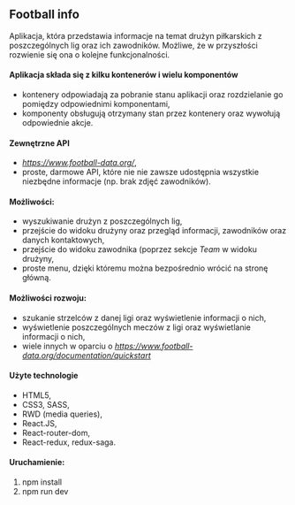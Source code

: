## Football info

Aplikacja, która przedstawia informacje na temat drużyn piłkarskich z poszczególnych lig oraz ich zawodników. Możliwe, że w przyszłości rozwienie się ona o kolejne funkcjonalności. 

#### Aplikacja składa się z kilku kontenerów i wielu komponentów

* kontenery odpowiadają za pobranie stanu aplikacji oraz rozdzielanie go pomiędzy odpowiednimi komponentami,
* komponenty obsługują otrzymany stan przez kontenery oraz wywołują odpowiednie akcje.

#### Zewnętrzne API

* *https://www.football-data.org/*,
* proste, darmowe API, które nie nie zawsze udostępnia wszystkie niezbędne informacje (np. brak zdjęć zawodników).

#### Możliwości:

* wyszukiwanie drużyn z poszczególnych lig,
* przejście do widoku drużyny oraz przegląd informacji, zawodników oraz danych kontaktowych,
* przejście do widoku zawodnika (poprzez sekcje *Team* w widoku drużyny,
* proste menu, dzięki któremu można bezpośrednio wrócić na stronę główną.

#### Możliwości rozwoju: 

* szukanie strzelców z danej ligi oraz wyświetlenie informacji o nich,
* wyświetlenie poszczególnych meczów z ligi oraz wyświetlanie informacji o nich,
* wiele innych w oparciu o *https://www.football-data.org/documentation/quickstart*


#### Użyte technologie

* HTML5,
* CSS3, SASS,
* RWD (media queries),
* React.JS,
* React-router-dom,
* React-redux, redux-saga.

#### Uruchamienie:

1. npm install
2. npm run dev
